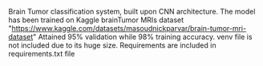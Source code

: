 Brain Tumor classification system, built upon CNN architecture.
The model has been trained on Kaggle brainTumor MRIs dataset "https://www.kaggle.com/datasets/masoudnickparvar/brain-tumor-mri-dataset"
Attained 95% validation while 98% training accuracy.
venv file is not included due to its huge size. Requirements are included in requirements.txt file
